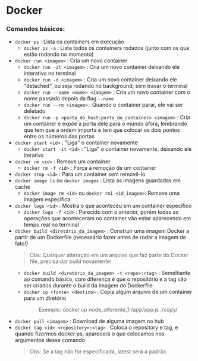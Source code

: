 # Docker

### Comandos básicos:
- ```docker ps``` : Lista os containers em execução
    - ```docker ps -a``` : Lista todos os containers rodados (junto com os que estão rodando no momento)
- ```docker run <imagem>``` : Cria um novo container
    - ```docker run -it <imagem>``` : Cria um novo container deixando ele interativo no terminal
    - ```docker run -d <imagem>``` : Cria um novo container deixando ele "detached", ou seja rodando no background, sem travar o terminal
    - ```docker run --name <nome> <imagem>``` : Cria um novo container com o nome passado depois da flag ```--name```
    - ```docker run --rm <imagem>``` : Quando o container parar, ele vai ser deletado
    - ```docker run -p <porta_do_host:porta_do_container> <imagem>``` : Cria um container e expõe a porta dele para o mundo afora, lembrando que tem que a ordem importa e tem que colocar os dois pontos entre os números das portas
- ```docker start <id>``` : "Liga" o container novamente
    - ```docker start -it <id>``` : "Liga" o container novamente, deixando ele iterativo
- ```docker rm <id>``` : Remove um container
    - ```docker rm -f <id>``` : Força a remoção de um container
- ```docker stop <id>``` : Para um container sem removê-lo
- ```docker image ls``` ou ```docker images``` : Lista as imagens guardadas em cache
    - ```docker image rm <id>``` ou ```docker rmi <id_imagem>```: Remove uma imagem específica
- ```docker logs <id>``` : Mostra o que aconteceu em um container específico
    - ```docker logs -f <id>``` : Parecido com o anterior, porém todas as operações que aconteceram no container vão estar aparecendo em tempo real no terminal
- ```docker build <diretório_da_imagem>``` : Construir uma imagem Docker a partir de um Dockerfile (necessário fazer antes de rodar a imagem de fato!)
    > Obs: Qualquer alteração em um arquivo que faz parte do Docker file, precisa dar build novamente!
    - ```docker build <diretório_da_imagem> -t <repo>:<tag>``` : Semelhante ao comando básico, com diferença é que o repositório e a tag vão ser criados durante o build da imagem do Dockerfile
    - ```docker cp <fonte> <destino>``` : Copia algum arquivo de um container para um diretório
        > Exemplo: docker cp node_diferente_1:/app/app.js ./copy/
- ```docker pull <imagem>``` : Download de alguma imagem no hub
- ```docker tag <id> <repository>:<tag>``` : Coloca o repository e tag, e quando fizermos docker ps, aparecerá o que colocamos nos argumentos desse comando
    > Obs: Se a tag não for especificada, latest será a padrão